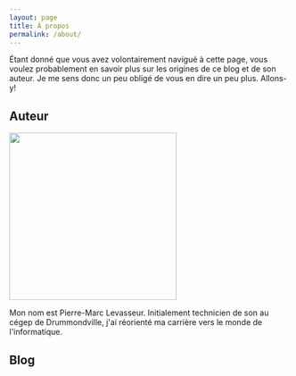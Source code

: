 ```yaml
---
layout: page
title: À propos
permalink: /about/
---
```


Étant donné que vous avez volontairement navigué à cette page, vous voulez probablement en savoir plus sur les origines de ce blog et de son auteur. Je me sens donc un peu obligé de vous en dire un peu plus. Allons-y!

## Auteur

<img class="bio-photo" src="{{ site.baseurl }}/assets/img/pml.jpg" width="300" height="300">

Mon nom est Pierre-Marc Levasseur. Initialement technicien de son au cégep de Drummondville, j'ai réorienté ma carrière vers le monde de l'informatique.

## Blog

